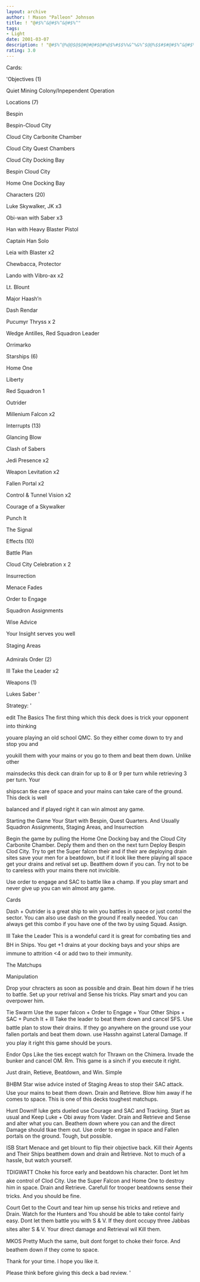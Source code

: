 ```yaml
---
layout: archive
author: ! Mason "Palleon" Johnson
title: ! "@#$%^&@#$%^&@#$%^"
tags:
- Light
date: 2001-03-07
description: ! "@#$%^@%@@$@$@#@#@#$@#%@$%#$$%%&^%&%^$@@%$$#$#@#$%^&@#$%^&@#$%^&"
rating: 3.0
---
```

Cards: 

'Objectives (1)

Quiet Mining Colony/Inpependent Operation


Locations (7)

Bespin

Bespin-Cloud City

Cloud City Carbonite Chamber

Cloud City Quest Chambers

Cloud City Docking Bay

Bespin Cloud City

Home One Docking Bay


Characters (20)


Luke Skywalker, JK x3

Obi-wan with Saber x3

Han with Heavy Blaster Pistol

Captain Han Solo

Leia with Blaster x2

Chewbacca, Protector

Lando with Vibro-ax x2

Lt. Blount

Major Haash’n

Dash Rendar

Pucumyr Thryss x 2

Wedge Antilles, Red Squadron Leader

Orrimarko


Starships (6)


Home One

Liberty

Red Squadron 1

Outrider

Millenium Falcon x2


Interrupts (13)


Glancing Blow

Clash of Sabers

Jedi Presence x2

Weapon Levitation x2

Fallen Portal x2

Control & Tunnel Vision x2

Courage of a Skywalker

Punch It

The Signal


Effects (10)

Battle Plan

Cloud City Celebration x 2

Insurrection

Menace Fades

Order to Engage

Squadron Assignments

Wise Advice

Your Insight serves you well

Staging Areas


Admirals Order (2)

Ill Take the Leader x2


Weapons (1)

Lukes Saber  '

Strategy: '

 
edit The Basics The first thing which this deck does is trick your opponent into thinking

youare playing an old school QMC. So they either come down to try and stop you and

youkill them with your mains or you go to them and beat them down. Unlike other

mainsdecks this deck can drain for up to 8 or 9 per turn while retrieving 3 per turn. Your

shipscan tke care of space and your mains can take care of the ground. This deck is well

balanced and if played right it can win almost any game.


Starting the Game Your Start with Bespin, Quest Quarters. And Usually Squadron Assignments, Staging Areas, and Insurrection


Begin the game by pulling the Home One Docking bay and the Cloud City Carbonite Chamber. Deply them and then on the next turn Deploy Bespin Clod City. Try to get the Super falcon their and if their are deploying drain sites save your men for a beatdown, but if it look like there playing all space get your drains and retival set up. Beatthem down if you can. Try not to be to careless with your mains there not invicible.


Use order to engage and SAC to battle like a champ. If you play smart and never give up you can win almost any game.


Cards


Dash + Outrider is a great ship to win you battles in space or just contol the sector. You can also use dash on the ground if really needed. You can always get this combo if you have one of the two by using Squad. Assign.


Ill Take the Leader This is a wondeful card it is great for combating ties and BH in Ships. You get +1 drains at your docking bays and your ships are immune to attrition <4 or add two to their immunity.


The Matchups


Manipulation


Drop your chracters as soon as possible and drain. Beat him down if he tries to battle. Set up your retrival and Sense his tricks. Play smart and you can overpower him.


Tie Swarm Use the super falcon + Order to Engage + Your Other Ships + SAC + Punch It + Ill Take the leader to beat them down and cancel SFS. Use battle plan to stow their drains. If they go anywhere on the ground use your fallen portals and beat them down. use Hasshn against Lateral Damage. If you play it right this game should be yours.


Endor Ops Like the ties except watch for Thrawn on the Chimera. Invade the bunker and cancel OM. Rm. This game is a sinch if you execute it right.

Just drain, Retieve, Beatdown, and Win. Simple


BHBM Star wise advice insted of Staging Areas to stop their SAC attack. Use your mains to beat them down. Drain and Retrieve. Blow him away if he comes to space. This is one of this decks toughest matchups.


Hunt DownIf luke gets dueled use Courage and SAC and Tracking. Start as usual and Keep Luke + Obi away from Vader. Drain and Retrieve and Sense and alter what you can. Beathem down where you can and the direct Damage should tkae them out. Use order to engae in space and Fallen portals on the ground. Tough, but possible.


ISB Start Menace and get blount to flip their objective back. Kill their Agents and Their Ships beatthem down and drain and Retrieve. Not to much of a hassle, but watch yourself.


TDIGWATT Choke his force early and beatdown his character. Dont let hm ake control of Clod City. Use the Super Falcon and Home One to destroy him in space. Drain and Retrieve. Carefull for trooper beatdowns sense their tricks. And you should be fine.


Court Get to the Court and tear him up sense his tricks and retieve and Drain. Watch for the Hunters and You should be able to take contol fairly easy. Dont let them battle you with S & V. If they dont occupy three Jabbas sites alter S & V. Your direct damage and Retrieval wil Kill them.


MKOS Pretty Much the same, buit dont forget to choke their force. And beathem down if they come to space.


Thank for your time. I hope you like it.

Please think before giving this deck a bad review.  '